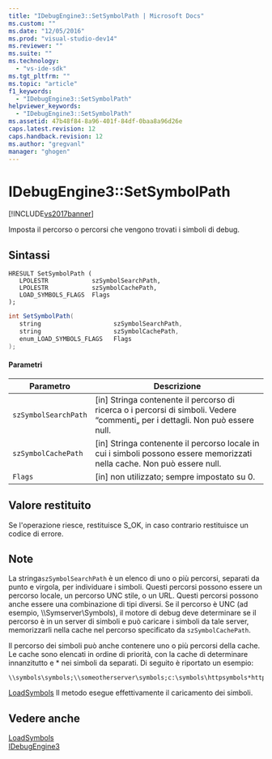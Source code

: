 ```yaml
---
title: "IDebugEngine3::SetSymbolPath | Microsoft Docs"
ms.custom: ""
ms.date: "12/05/2016"
ms.prod: "visual-studio-dev14"
ms.reviewer: ""
ms.suite: ""
ms.technology: 
  - "vs-ide-sdk"
ms.tgt_pltfrm: ""
ms.topic: "article"
f1_keywords: 
  - "IDebugEngine3::SetSymbolPath"
helpviewer_keywords: 
  - "IDebugEngine3::SetSymbolPath"
ms.assetid: 47b48f84-8a96-401f-84df-0baa8a96d26e
caps.latest.revision: 12
caps.handback.revision: 12
ms.author: "gregvanl"
manager: "ghogen"
---
```

# IDebugEngine3::SetSymbolPath
[!INCLUDE[vs2017banner](../../../code-quality/includes/vs2017banner.md)]

Imposta il percorso o percorsi che vengono trovati i simboli di debug.  
  
## Sintassi  
  
```cpp#  
HRESULT SetSymbolPath (  
   LPOLESTR            szSymbolSearchPath,  
   LPOLESTR            szSymbolCachePath,  
   LOAD_SYMBOLS_FLAGS  Flags  
);  
```  
  
```c#  
int SetSymbolPath(  
   string                    szSymbolSearchPath,   
   string                    szSymbolCachePath,   
   enum_LOAD_SYMBOLS_FLAGS   Flags  
);  
```  
  
#### Parametri  
  
|Parametro|Descrizione|  
|---------------|-----------------|  
|`szSymbolSearchPath`|\[in\]  Stringa contenente il percorso di ricerca o i percorsi di simboli.  Vedere “commenti„ per i dettagli.  Non può essere null.|  
|`szSymbolCachePath`|\[in\]  Stringa contenente il percorso locale in cui i simboli possono essere memorizzati nella cache.  Non può essere null.|  
|`Flags`|\[in\]  non utilizzato; sempre impostato su 0.|  
  
## Valore restituito  
 Se l'operazione riesce, restituisce S\_OK, in caso contrario restituisce un codice di errore.  
  
## Note  
 La stringa`szSymbolSearchPath` è un elenco di uno o più percorsi, separati da punto e virgola, per individuare i simboli.  Questi percorsi possono essere un percorso locale, un percorso UNC stile, o un URL.  Questi percorsi possono anche essere una combinazione di tipi diversi.  Se il percorso è UNC \(ad esempio, \\\\Symserver\\Symbols\), il motore di debug deve determinare se il percorso è in un server di simboli e può caricare i simboli da tale server, memorizzarli nella cache nel percorso specificato da `szSymbolCachePath`.  
  
 Il percorso dei simboli può anche contenere uno o più percorsi della cache.  Le cache sono elencati in ordine di priorità, con la cache di determinare innanzitutto e \* nei simboli da separati.  Di seguito è riportato un esempio:  
  
```  
\\symbols\symbols;\\someotherserver\symbols;c:\symbols\httpsymbols*http://msdl.microsoft.com  
```  
  
 [LoadSymbols](../../../extensibility/debugger/reference/idebugengine3-loadsymbols.md) Il metodo esegue effettivamente il caricamento dei simboli.  
  
## Vedere anche  
 [LoadSymbols](../../../extensibility/debugger/reference/idebugengine3-loadsymbols.md)   
 [IDebugEngine3](../../../extensibility/debugger/reference/idebugengine3.md)
